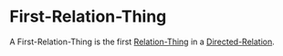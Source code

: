 # First-Relation-Thing

A First-Relation-Thing is the first [Relation-Thing](60089.md) in a [Directed-Relation](60054.md).